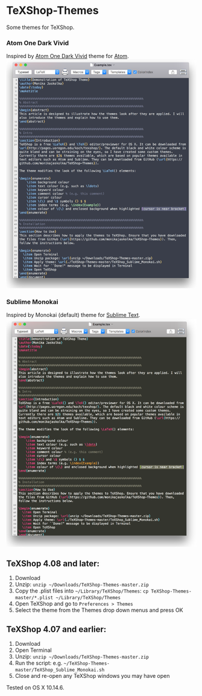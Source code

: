 # TeXShop-Themes
Some themes for TeXShop. 

### Atom One Dark Vivid
Inspired by [Atom One Dark Vivid](https://atom.io/themes/one-dark-vivid-syntax) theme for [Atom](https://atom.io/).
<img src="imgs/AtomOneDarkVivid.png" alt="Preview of Atom One Dark Vivid Theme" width="600" style="width: 600px;"/>

### Sublime Monokai
Inspired by Monokai (default) theme for [Sublime Text](https://www.sublimetext.com/).
<img src="imgs/SublimeMonokai.png" alt="Preview of Sublime Monokai Theme" width="600" style="width: 600px;"/>

## TeXShop 4.08 and later:
1. Download
2. Unzip: `unzip ~/Downloads/TeXShop-Themes-master.zip`
3. Copy the .plist files into `~/Library/TeXShop/Themes`: `cp TeXShop-Themes-master/*.plist ~/Library/TeXShop/Themes`
4. Open TeXShop and go to `Preferences > Themes`
5. Select the theme from the Themes drop down menus and press OK

## TeXShop 4.07 and earlier:
1. Download
2. Open Terminal
2. Unzip: `unzip ~/Downloads/TeXShop-Themes-master.zip`
3. Run the script: e.g. `~/TeXShop-Themes-master/TeXShop_Sublime_Monokai.sh`
4. Close and re-open any TeXShop windows you may have open

Tested on OS X 10.14.6.
